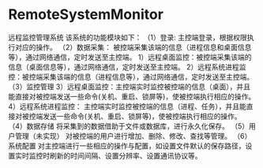 # RemoteSystemMonitor
远程监控管理系统
该系统的功能模块如下：
（1）登录:
主控端登录，根据权限执行对应的操作。
（2）数据采集：
被控端采集该端的信息（进程信息和桌面信息等），通过网络通信，定时发送至主控端。 
1）远程桌面监控：被控端采集该端的信息（桌面信息等），通过网络通信，定时发送至主控端。
2）远程系统进程监控：被控端采集该端的信息（进程信息等），通过网络通信，定时发送至主控端。
（3）监控管理
3）远程桌面监控：主控端实时监控被控端的信息（桌面），并且能直接对被控端发送一些命令(关机、重启、锁屏等)，使被控端执行相应的操作。
4）远程系统进程监控： 
主控端实时监控被控端的信息（进程、任务），并且能直接对被控端发送一些命令(关机、重启、锁屏等)，使被控端执行相应的操作。
（4）数据存储
将采集到的数据借助于文件或数据库，进行永久化保存。
（5）用户管理（未实现）
对被控端的用户进行增加、删除、修改、查找等管理。
（6）系统配置
对主控端进行一些相应的操作与配置，如设置文件默认的保存路径，设置实时监控时刷新的时间间隔、设置分辨率、设置通讯协议等。
